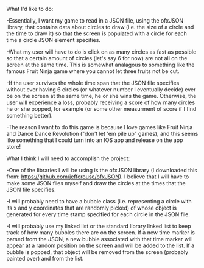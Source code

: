 What I'd like to do:

-Essentially, I want my game to read in a JSON file, using the ofxJSON library, that contains data about circles to draw (i.e. the size of a circle and the time to draw it) so that the screen is populated with a circle for each time a circle JSON element specifies. 

-What my user will have to do is click on as many circles as fast as possible so that a certain amount of circles (let's say 6 for now) are not all on the screen at the same time. This is somewhat analagous to something like the famous Fruit Ninja game where you cannot let three fruits not be cut.

-If the user survives the whole time span that the JSON file specifies without ever having 6 circles (or whatever number I eventually decide) ever be on the screen at the same time, he or she wins the game. Otherwise, the user will experience a loss, probably receiving a score of how many circles he or she popped, for example (or some other measurment of score if I find something better).

-The reason I want to do this game is because I love games like Fruit Ninja and Dance Dance Revolution ("don't let 'em pile up" games), and this seems like something that I could turn into an IOS app and release on the app store!

What I think I will need to accomplish the project:

-One of the libraries I will be using is the ofxJSON library (I downloaded this from: https://github.com/jeffcrouse/ofxJSON). I believe that I will have to make some JSON files myself and draw the circles at the times that the JSON file specifies.

-I will probably need to have a bubble class (i.e. representing a circle with its x and y coordinates that are randomly picked) of whose object is generated for every time stamp specified for each circle in the JSON file.

-I will probably use my linked list or the standard library linked list to keep track of how many bubbles there are on the screen. If a new time marker is parsed from the JSON, a new bubble associated with that time marker will appear at a random position on the screen and will be added to the list. If a bubble is popped, that object will be removed from the screen (probably painted over) and from the list. 
